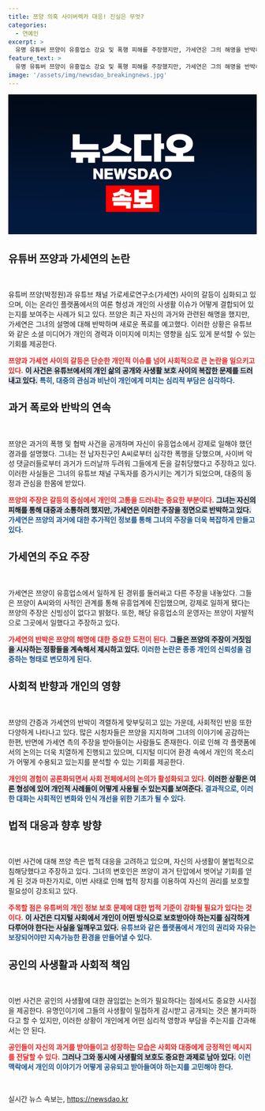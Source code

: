 ```yaml
---
title: 쯔양 의혹 사이버렉카 대응! 진실은 무엇?
categories:
  - 연예인
excerpt: >
  유명 유튜버 쯔양이 유흥업소 강요 및 폭행 피해를 주장했지만, 가세연은 그의 해명을 반박하며 새로운 폭로를 예고했다. 쯔양의 과거가 또 다시 주목받는 가운데, 진실은 과연 무엇일까?
feature_text: >
  유명 유튜버 쯔양이 유흥업소 강요 및 폭행 피해를 주장했지만, 가세연은 그의 해명을 반박하며 새로운 폭로를 예고했다. 쯔양의 과거가 또 다시 주목받는 가운데, 진실은 과연 무엇일까?
image: '/assets/img/newsdao_breakingnews.jpg'
---
```


<p><img src="/assets/img/newsdao_breakingnews.jpg" alt="ontimetimes 속보" /></p>

<h2 data-ke-size="size26">유튜버 쯔양과 가세연의 논란</h2>

<p data-ke-size="size16">&nbsp;</p>  

<p>유튜버 쯔양(박정원)과 유튜브 채널 가로세로연구소(가세연) 사이의 갈등이 심화되고 있으며, 이는 온라인 플랫폼에서의 여론 형성과 개인의 사생활 이슈가 어떻게 결합되어 있는지를 보여주는 사례가 되고 있다. 쯔양은 최근 자신의 과거와 관련된 해명을 했지만, 가세연은 그녀의 설명에 대해 반박하며 새로운 폭로를 예고했다. 이러한 상황은 유튜브와 같은 소셜 미디어가 개인의 경력과 이미지에 미치는 영향을 심도 있게 분석할 수 있는 기회를 제공한다. </p>

<p><b><span style="color: #ee2323;">쯔양과 가세연 사이의 갈등은 단순한 개인적 이슈를 넘어 사회적으로 큰 논란을 일으키고 있다.</span></b> <b><span style="background-color: #21538527;">이 사건은 유튜브에서의 개인 삶의 공개와 사생활 보호 사이의 복잡한 문제를 드러내고 있다.</span></b> <b><span style="color: #1a5490;">특히, 대중의 관심과 비난이 개인에게 미치는 심리적 부담은 심각하다.</span></b></p>

<h2 data-ke-size="size26">과거 폭로와 반박의 연속</h2>

<p data-ke-size="size16">&nbsp;</p>   

<p>쯔양은 과거의 폭행 및 협박 사건을 공개하며 자신이 유흥업소에서 강제로 일해야 했던 경과를 설명했다. 그녀는 전 남자친구인 A씨로부터 심각한 폭행을 당했으며, 사이버 악성 댓글러들로부터 과거가 드러날까 두려워 그들에게 돈을 갈취당했다고 주장하고 있다. 이러한 사실들은 그녀의 유튜브 채널 구독자를 증가시키는 계기가 되었으며, 대중의 동정과 관심을 한몸에 받았다.</p>

<p><b><span style="color: #ee2323;">쯔양의 주장은 갈등의 중심에서 개인의 고통을 드러내는 중요한 부분이다.</span></b> <b><span style="background-color: #21538527;">그녀는 자신의 피해를 통해 대중과 소통하려 했지만, 가세연은 이러한 주장을 정면으로 반박하고 있다.</span></b> <b><span style="color: #1a5490;">가세연은 쯔양의 과거에 대한 추가적인 정보를 통해 그녀의 주장을 더욱 복잡하게 만들고 있다.</span></b></p>

<h2 data-ke-size="size26">가세연의 주요 주장</h2>

<p data-ke-size="size16">&nbsp;</p>   

<p>가세연은 쯔양이 유흥업소에서 일하게 된 경위를 둘러싸고 다른 주장을 내놓았다. 그들은 쯔양이 A씨와의 사적인 관계를 통해 유흥업계에 진입했으며, 강제로 일하게 됐다는 쯔양의 주장은 신빙성이 없다고 밝혔다. 또한, 해당 유흥업소의 운영자는 쯔양이 자발적으로 그곳에서 일했다고 주장하고 있다.</p>

<p><b><span style="color: #ee2323;">가세연의 반박은 쯔양의 해명에 대한 중요한 도전이 된다.</span></b> <b><span style="background-color: #21538527;">그들은 쯔양의 주장이 거짓임을 시사하는 정황들을 계속해서 제시하고 있다.</span></b> <b><span style="color: #1a5490;">이러한 논란은 종종 개인의 신뢰성을 검증하는 형태로 변모하게 된다.</span></b></p>

<h2 data-ke-size="size26">사회적 반향과 개인의 영향</h2>

<p data-ke-size="size16">&nbsp;</p>   

<p>쯔양의 간증과 가세연의 반박이 격렬하게 맞부딪히고 있는 가운데, 사회적인 반응 또한 다양하게 나타나고 있다. 많은 시청자들은 쯔양을 지지하며 그녀의 이야기에 공감하는 한편, 반면에 가세연 측의 주장을 받아들이는 사람들도 존재한다. 이로 인해 각 플랫폼에서의 논의는 더욱 치열하게 진행되고 있으며, 디지털 미디어 환경 속에서 개인의 목소리가 어떻게 수용되고 있는지를 분석할 수 있는 기회를 제공한다. </p>

<p><b><span style="color: #ee2323;">개인의 경험이 공론화되면서 사회 전체에서의 논의가 활성화되고 있다.</span></b> <b><span style="background-color: #21538527;">이러한 상황은 여론 형성에 있어 개인적 사례들이 어떻게 사용될 수 있는지를 보여준다.</span></b> <b><span style="color: #1a5490;">결과적으로, 이러한 대화는 사회적인 변화와 인식 개선을 위한 기초가 될 수 있다.</span></b></p>

<h2 data-ke-size="size26">법적 대응과 향후 방향</h2>

<p data-ke-size="size16">&nbsp;</p>   

<p>이번 사건에 대해 쯔양 측은 법적 대응을 고려하고 있으며, 자신의 사생활이 불법적으로 침해당했다고 주장하고 있다. 그녀의 변호인은 쯔양이 과거 탄압에서 벗어날 기회를 얻게 된 것과 마찬가지로, 이번 사태로 인해 법적 장치를 이용하여 자신의 권리를 보호할 필요성이 강조되고 있다. </p>

<p><b><span style="color: #ee2323;">주목할 점은 유튜버의 개인 정보 보호 문제에 대한 법적 기준이 강화될 필요가 있다는 것이다.</span></b> <b><span style="background-color: #21538527;">이 사건은 디지털 사회에서 개인이 어떤 방식으로 보호받아야 하는지를 심각하게 다루어야 한다는 사실을 일깨우고 있다.</span></b> <b><span style="color: #1a5490;">유튜브와 같은 플랫폼에서 개인의 권리와 자유는 보장되어야만 지속가능한 환경을 만들어낼 수 있다.</span></b></p>

<h2 data-ke-size="size26">공인의 사생활과 사회적 책임</h2>

<p data-ke-size="size16">&nbsp;</p>   

<p>이번 사건은 공인의 사생활에 대한 끊임없는 논의가 필요하다는 점에서도 중요한 시사점을 제공한다. 유명인이기에 그들의 사생활이 밀접하게 감시받고 공개되는 것은 불가피하다고 할 수 있지만, 이러한 상황이 개인에게 어떤 심리적 영향과 부담을 주는지를 간과해서는 안 된다. </p>

<p><b><span style="color: #ee2323;">공인들이 자신의 과거를 받아들이고 성장하는 모습은 사회와 대중에게 긍정적인 메시지를 전달할 수 있다.</span></b> <b><span style="background-color: #21538527;">그러나 그와 동시에 사생활의 보호도 중요한 과제로 남아 있다.</span></b> <b><span style="color: #1a5490;">이런 맥락에서 개인의 이야기가 어떻게 공유되고 받아들여야 하는지를 고민해야 한다.</span></b></p>

<p data-ke-size="size16">&nbsp;</p>
실시간 뉴스 속보는, <a href="https://newsdao.kr" rel="dofollow">https://newsdao.kr</a>


